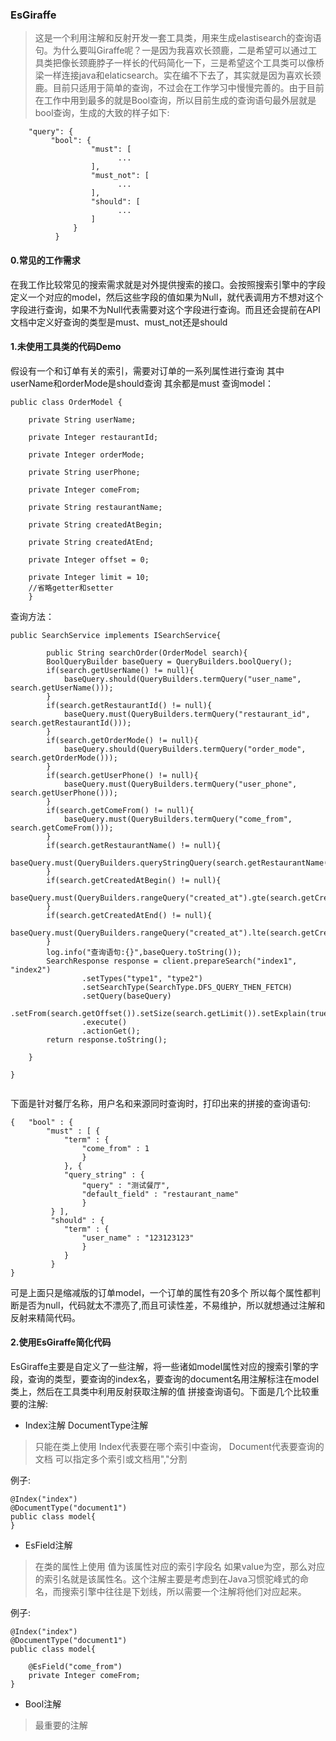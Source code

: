 ### EsGiraffe
> 这是一个利用注解和反射开发一套工具类，用来生成elastisearch的查询语句。为什么要叫Giraffe呢？一是因为我喜欢长颈鹿，二是希望可以通过工具类把像长颈鹿脖子一样长的代码简化一下，三是希望这个工具类可以像桥梁一样连接java和elaticsearch。实在编不下去了，其实就是因为喜欢长颈鹿。目前只适用于简单的查询，不过会在工作学习中慢慢完善的。由于目前在工作中用到最多的就是Bool查询，所以目前生成的查询语句最外层就是bool查询，生成的大致的样子如下:
> 
	    "query": {
             "bool": {
                      "must": [
                      		...
                      ],
                      "must_not": [
                      		...
                      ],
                      "should": [
                      		...
                      ]
                  }
              }
           
     
 
 
 
 
 
#### 0.常见的工作需求
在我工作比较常见的搜索需求就是对外提供搜索的接口。会按照搜索引擎中的字段定义一个对应的model，然后这些字段的值如果为Null，就代表调用方不想对这个字段进行查询，如果不为Null代表需要对这个字段进行查询。而且还会提前在API文档中定义好查询的类型是must、must_not还是should

#### 1.未使用工具类的代码Demo
假设有一个和订单有关的索引，需要对订单的一系列属性进行查询 其中userName和orderMode是should查询 其余都是must
查询model：

```
public class OrderModel {

	private String userName;
	
	private Integer restaurantId;
	
	private Integer orderMode;
	
	private String userPhone;

	private Integer comeFrom;
	
	private String restaurantName;
	
    private String createdAtBegin;
    
    private String createdAtEnd;

    private Integer offset = 0;

    private Integer limit = 10;
    //省略getter和setter
    }

```
查询方法：

```
public SearchService implements ISearchService{

		public String searchOrder(OrderModel search){
		BoolQueryBuilder baseQuery = QueryBuilders.boolQuery();
		if(search.getUserName() != null){
			baseQuery.should(QueryBuilders.termQuery("user_name", search.getUserName()));
		}
		if(search.getRestaurantId() != null){
			baseQuery.must(QueryBuilders.termQuery("restaurant_id", search.getRestaurantId()));
		}
		if(search.getOrderMode() != null){
			baseQuery.should(QueryBuilders.termQuery("order_mode", search.getOrderMode()));
		}
		if(search.getUserPhone() != null){
			baseQuery.must(QueryBuilders.termQuery("user_phone", search.getUserPhone()));
		}
		if(search.getComeFrom() != null){
			baseQuery.must(QueryBuilders.termQuery("come_from", search.getComeFrom()));
		}
		if(search.getRestaurantName() != null){
			baseQuery.must(QueryBuilders.queryStringQuery(search.getRestaurantName()).defaultField("restaurant_name"));
		}
		if(search.getCreatedAtBegin() != null){
			baseQuery.must(QueryBuilders.rangeQuery("created_at").gte(search.getCreatedAtBegin()));
		}
		if(search.getCreatedAtEnd() != null){
			baseQuery.must(QueryBuilders.rangeQuery("created_at").lte(search.getCreatedAtBegin()));
		}
		log.info("查询语句:{}",baseQuery.toString());
		SearchResponse response = client.prepareSearch("index1", "index2")
				.setTypes("type1", "type2")
				.setSearchType(SearchType.DFS_QUERY_THEN_FETCH)
				.setQuery(baseQuery)
				.setFrom(search.getOffset()).setSize(search.getLimit()).setExplain(true)
				.execute()
				.actionGet();
		return response.toString();

	}

}


```

下面是针对餐厅名称，用户名和来源同时查询时，打印出来的拼接的查询语句:

```
{   "bool" : {     
		"must" : [ {       
			"term" : {         
				"come_from" : 1       
				}     
			}, {       
			"query_string" : {         
				"query" : "测试餐厅",         
				"default_field" : "restaurant_name"       
				}    
		 } ],     
		 "should" : {       
		 	"term" : {         
		 		"user_name" : "123123123"       
		 		}     
		 	}   
		 } 
} 

```
可是上面只是缩减版的订单model，一个订单的属性有20多个 所以每个属性都判断是否为null，代码就太不漂亮了,而且可读性差，不易维护，所以就想通过注解和反射来精简代码。

#### 2.使用EsGiraffe简化代码

EsGiraffe主要是自定义了一些注解，将一些诸如model属性对应的搜索引擎的字段，查询的类型，要查询的index名，要查询的document名用注解标注在model类上，然后在工具类中利用反射获取注解的值 拼接查询语句。下面是几个比较重要的注解:

- Index注解 DocumentType注解

> 只能在类上使用 Index代表要在哪个索引中查询， Document代表要查询的文档 可以指定多个索引或文档用","分割

例子:

```
@Index("index")
@DocumentType("document1")
public class model{
}

```

- EsField注解

> 在类的属性上使用 值为该属性对应的索引字段名 如果value为空，那么对应的索引名就是该属性名。这个注解主要是考虑到在Java习惯驼峰式的命名，而搜索引擎中往往是下划线，所以需要一个注解将他们对应起来。

例子:

```
@Index("index")
@DocumentType("document1")
public class model{
	
	@EsField("come_from")
	private Integer comeFrom;
}

```

- Bool注解

>最重要的注解






          





